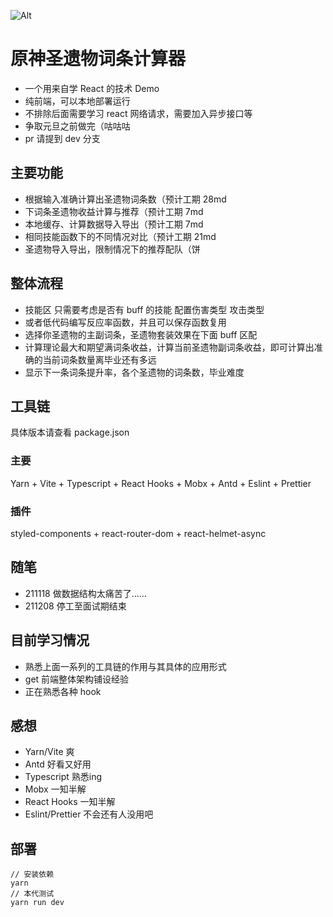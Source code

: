 ![Alt](https://repobeats.axiom.co/api/embed/878c4ca3e857f1fa8a5221dea9e1656d8e88a173.svg "Repobeats analytics image")

# 原神圣遗物词条计算器

- 一个用来自学 React 的技术 Demo
- 纯前端，可以本地部署运行
- 不排除后面需要学习 react 网络请求，需要加入异步接口等
- 争取元旦之前做完（咕咕咕
- pr 请提到 dev 分支

## 主要功能

- 根据输入准确计算出圣遗物词条数（预计工期 28md
- 下词条圣遗物收益计算与推荐（预计工期 7md
- 本地缓存、计算数据导入导出（预计工期 7md
- 相同技能函数下的不同情况对比（预计工期 21md
- 圣遗物导入导出，限制情况下的推荐配队（饼

## 整体流程

- 技能区 只需要考虑是否有 buff 的技能 配置伤害类型 攻击类型
- 或者低代码编写反应率函数，并且可以保存函数复用
- 选择你圣遗物的主副词条，圣遗物套装效果在下面 buff 区配
- 计算理论最大和期望满词条收益，计算当前圣遗物副词条收益，即可计算出准确的当前词条数量离毕业还有多远
- 显示下一条词条提升率，各个圣遗物的词条数，毕业难度

## 工具链

具体版本请查看 package.json

### 主要

Yarn + Vite + Typescript + React Hooks + Mobx + Antd + Eslint + Prettier

### 插件

styled-components + react-router-dom + react-helmet-async

## 随笔

- 211118 做数据结构太痛苦了……
- 211208 停工至面试期结束

## 目前学习情况

- 熟悉上面一系列的工具链的作用与其具体的应用形式
- get 前端整体架构铺设经验
- 正在熟悉各种 hook

## 感想

- Yarn/Vite 爽
- Antd 好看又好用
- Typescript 熟悉ing
- Mobx 一知半解
- React Hooks 一知半解
- Eslint/Prettier 不会还有人没用吧

## 部署

```
// 安装依赖
yarn
// 本代测试
yarn run dev
```
